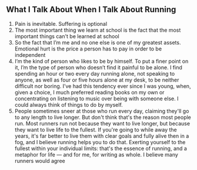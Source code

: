 ## What I Talk About When I Talk About Running

1. Pain is inevitable. Suffering is optional
2. The most important thing we learn at school is the fact that the most important things can't be learned at school
3. So the fact that I’m me and no one else is one of my greatest assets. Emotional hurt is the price a person has to pay in order to be independent
4. I’m the kind of person who likes to be by himself. To put a finer point on it, I’m the type of person who doesn’t find it painful to be alone. I find spending an hour or two every day running alone, not speaking to anyone, as well as four or five hours alone at my desk, to be neither difficult nor boring. I’ve had this tendency ever since I was young, when, given a choice, I much preferred reading books on my own or concentrating on listening to music over being with someone else. I could always think of things to do by myself.
5. People sometimes sneer at those who run every day, claiming they'll go to any length to live longer. But don't think that's the reason most people run. Most runners run not because they want to live longer, but because they want to live life to the fullest. If you're going to while away the years, it's far better to live them with clear goals and fully alive then in a fog, and I believe running helps you to do that. Exerting yourself to the fullest within your individual limits: that's the essence of running, and a metaphor for life — and for me, for writing as whole. I believe many runners would agree
